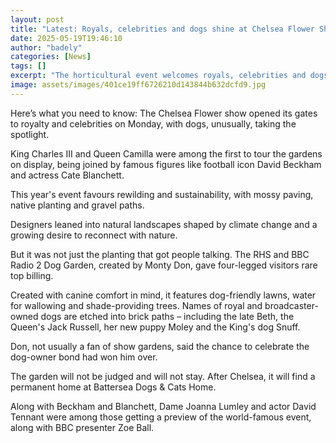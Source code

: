 ```yaml
---
layout: post
title: "Latest: Royals, celebrities and dogs shine at Chelsea Flower Show"
date: 2025-05-19T19:46:10
author: "badely"
categories: [News]
tags: []
excerpt: "The horticultural event welcomes royals, celebrities and dogs, showing rewilding and pet-friendly designs."
image: assets/images/401ce19ff6726210d143844b632dcfd9.jpg
---
```


Here’s what you need to know: The Chelsea Flower show opened its gates to royalty and celebrities on Monday, with dogs, unusually, taking the spotlight. 

King Charles III and Queen Camilla were among the first to tour the gardens on display, being joined by famous figures like football icon David Beckham and actress Cate Blanchett. 

This year's event favours rewilding and sustainability, with mossy paving, native planting and gravel paths. 

Designers leaned into natural landscapes shaped by climate change and a growing desire to reconnect with nature.

But it was not just the planting that got people talking. The RHS and BBC Radio 2 Dog Garden, created by Monty Don, gave four-legged visitors rare top billing.

Created with canine comfort in mind, it features dog-friendly lawns, water for wallowing and shade-providing trees. Names of royal and broadcaster-owned dogs are etched into brick paths – including the late Beth, the Queen's Jack Russell, her new puppy Moley and the King's dog Snuff.

Don, not usually a fan of show gardens, said the chance to celebrate the dog-owner bond had won him over. 

The garden will not be judged and will not stay. After Chelsea, it will find a permanent home at Battersea Dogs & Cats Home.

Along with Beckham and Blanchett, Dame Joanna Lumley and actor David Tennant were among those getting a preview of the world-famous event, along with BBC presenter Zoe Ball.

